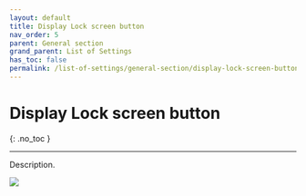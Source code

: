 ```yaml
---
layout: default
title: Display Lock screen button
nav_order: 5
parent: General section
grand_parent: List of Settings
has_toc: false
permalink: /list-of-settings/general-section/display-lock-screen-button
---
```


# Display Lock screen button
{: .no_toc }

---

Description.

![](/orderlord-help-kds/assets/images/kds/section_kitchen_history_1.png)